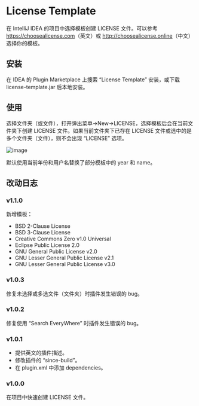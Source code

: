 # License Template

在 IntelliJ IDEA 的项目中选择模板创建 LICENSE 文件。可以参考 <https://choosealicense.com>（英文）或 <http://choosealicense.online>（中文）选择你的模板。

## 安装

在 IDEA 的 Plugin Marketplace 上搜索 “License Template” 安装，或下载 license-template.jar 后本地安装。

## 使用

选择文件夹（或文件），打开弹出菜单→New→LICENSE，选择模板后会在当前文件夹下创建 LICENSE 文件。如果当前文件夹下已存在 LICENSE 文件或选中的是多个文件夹（文件），则不会出现 “LICENSE” 选项。

![image](https://github.com/czy211/picture-library/blob/master/images/License%20Template.png)

默认使用当前年份和用户名替换了部分模板中的 year 和 name。

## 改动日志

### v1.1.0

新增模板：
- BSD 2-Clause License
- BSD 3-Clause License
- Creative Commons Zero v1.0 Universal
- Eclipse Public License 2.0
- GNU General Public License v2.0
- GNU Lesser General Public License v2.1
- GNU Lesser General Public License v3.0

### v1.0.3

修复未选择或多选文件（文件夹）时插件发生错误的 bug。

### v1.0.2

修复使用 “Search EveryWhere” 时插件发生错误的 bug。

### v1.0.1

- 提供英文的插件描述。
- 修改插件的 “since-build”。
- 在 plugin.xml 中添加 dependencies。

### v1.0.0

在项目中快速创建 LICENSE 文件。
